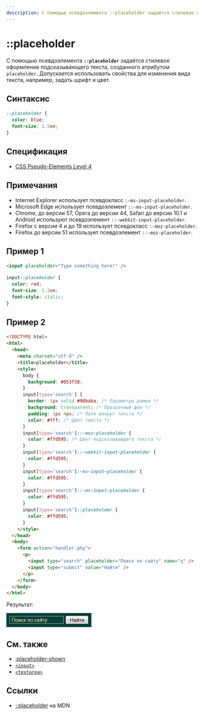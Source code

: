```yaml
---
description: С помощью псевдоэлемента ::placeholder задаётся стилевое оформление подсказывающего текста, созданного атрибутом placeholder
---
```


# ::placeholder

С помощью псевдоэлемента **`::placeholder`** задаётся стилевое оформление подсказывающего текста, созданного атрибутом `placeholder`. Допускается использовать свойства для изменения вида текста, например, задать шрифт и цвет.

## Синтаксис

```css
::placeholder {
  color: blue;
  font-size: 1.5em;
}
```

## Спецификация

- [CSS Pseudo-Elements Level 4](https://drafts.csswg.org/css-pseudo-4/#placeholder-pseudo)

## Примечания

- Internet Explorer использует псевдокласс `:-ms-input-placeholder`.
- Microsoft Edge использует псевдоэлемент `::-ms-input-placeholder`.
- Chrome, до версии 57, Opera до версии 44, Safari до версии 10.1 и Android используют псевдоэлемент `::-webkit-input-placeholder`.
- Firefox с версии 4 и до 19 использует псевдокласс `:-moz-placeholder`.
- Firefox до версии 51 использует псевдоэлемент `::-moz-placeholder`.

## Пример 1

```html tab="HTML"
<input placeholder="Type something here!" />
```

```css tab="CSS"
input::placeholder {
  color: red;
  font-size: 1.2em;
  font-style: italic;
}
```

## Пример 2

```html
<!DOCTYPE html>
<html>
  <head>
    <meta charset="utf-8" />
    <title>placeholder</title>
    <style>
      body {
        background: #053f38;
      }
      input[type='search'] {
        border: 1px solid #98baba; /* Параметры рамки */
        background: transparent; /* Прозрачный фон */
        padding: 1px 4px; /* Поля вокруг текста */
        color: #fff; /* Цвет текста */
      }
      input[type='search']::-moz-placeholder {
        color: #ffd595; /* Цвет подсказывающего текста */
      }
      input[type='search']::-webkit-input-placeholder {
        color: #ffd595;
      }
      input[type='search']:-ms-input-placeholder {
        color: #ffd595;
      }
      input[type='search']::-ms-input-placeholder {
        color: #ffd595;
      }
      input[type='search']::placeholder {
        color: #ffd595;
      }
    </style>
  </head>
  <body>
    <form action="handler.php">
      <p>
        <input type="search" placeholder="Поиск по сайту" name="q" />
        <input type="submit" value="Найти" />
      </p>
    </form>
  </body>
</html>
```

Результат:

![Использование ::placeholder](css_placeholder.png)

## См. также

- [:placeholder-shown](:placeholder-shown.md)
- [`<input>`](../html/input.md)
- [`<textarea>`](../html/textarea.md)

## Ссылки

- [::placeholder](https://developer.mozilla.org/en-US/docs/Web/CSS/::placeholder) на MDN
